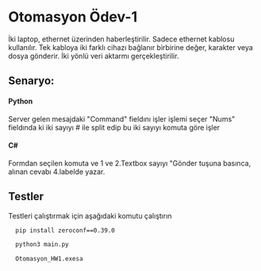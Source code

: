 # Otomasyon Ödev-1

İki laptop, ethernet üzerinden haberleştirilir.
Sadece ethernet kablosu kullanılır. 
Tek kabloya iki farklı cihazı bağlanır birbirine değer, karakter veya dosya gönderir. 
İki yönlü veri aktarmı gerçekleştirilir.


## Senaryo:

#### Python 
Server gelen mesajdaki "Command" fieldını işler işlemi seçer
"Nums" fieldında ki iki sayıyı # ile split edip bu iki sayıyı komuta göre işler

#### C#
Formdan seçilen komuta ve 1 ve 2.Textbox sayıyı "Gönder tuşuna basınca, alınan cevabı 4.labelde yazar.

## Testler

Testleri çalıştırmak için aşağıdaki komutu çalıştırın

```bash
  pip install zeroconf==0.39.0
```

```bash
  python3 main.py
```
```bash
  Otomasyon_HW1.exesa
```
